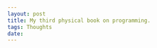 ```yaml
---
layout: post
title: My third physical book on programming.
tags: Thoughts
date: 
---
```


<!--  Philippine Time -->




<!--more-->



